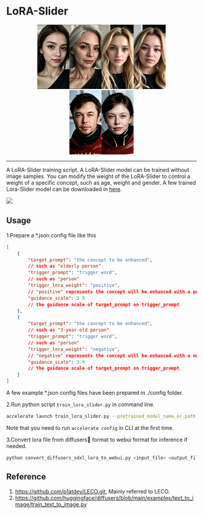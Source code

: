 # LoRA-Slider

<center>
<img src="pic/age_slider.png" width=170><img src="pic/weight_slider.png" width=170><img src="pic/gender_slider.png" width=170>
</center>

---

A LoRA-Slider training script. A LoRA-Slider model can be trained without image samples. You can modify the weight of the LoRA-Slider to control a weight of a specific concept, such as age, weight and gender. A few trained Lora-Slider model can be downloaded in [here](https://civitai.com/models/281934/lora-slider).

![](pic/00005-191128579.png)

## Usage

1.Prepare a *.json config file like this

```json
[
    {
        "target_prompt": "the concept to be enhanced",
        // such as "elderly person"
        "trigger_prompt": "trigger word", 
        // such as "person"
        "trigger_lora_weight": "positive", 
        // "positive" represents the concept will be enhanced with a positive weight of lora and be suppressed with a negative weight of lora.
        "guidance_scale": 3.0 
        // the guidance scale of target_prompt on trigger_prompt
    },
    {
        "target_prompt": "the concept to be enhanced",
        // such as "3-year-old person"
        "trigger_prompt": "trigger word", 
        // such as "person"
        "trigger_lora_weight": "negative", 
        // "negative" represents the concept will be enhanced with a negative weight of lora and be suppressed with a positive weight of lora.
        "guidance_scale": 3.0 
        // the guidance scale of target_prompt on trigger_prompt
    }
]

```
A few example *.json config files have been prepared in ./config folder.



2.Run python script `train_lora_slider.py` in command line.

```bash
accelerate launch train_lora_slider.py --pretrained_model_name_or_path runwayml/stable-diffusion-v1-5 --prompt_config_path config/age_slider.json
```
Note that you need to run `accelerate config` in CLI at the first time.

3.Convert lora file from diffusers🤗 format to webui format for inference if needed.
```bash
python convert_diffusers_sdxl_lora_to_webui.py <input_file> <output_file>
```

## Reference
1. https://github.com/p1atdev/LECO.git, Mainly referred to LECO.
2. https://github.com/huggingface/diffusers/blob/main/examples/text_to_image/train_text_to_image.py 
